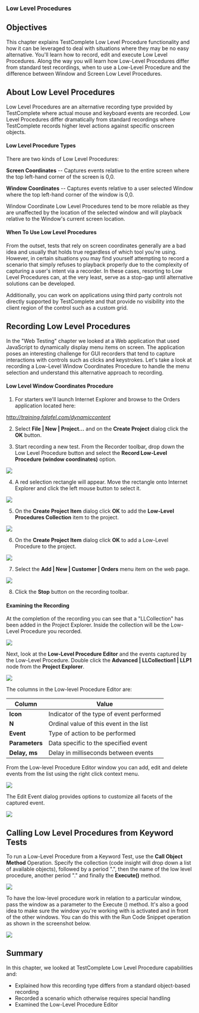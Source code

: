 ### Low Level Procedures

Objectives
----------

This chapter explains TestComplete Low Level Procedure functionality and how it can be leveraged to deal with situations where they may be no easy alternative. You'll learn how to record, edit and execute Low Level Procedures. Along the way you will learn how Low-Level Procedures differ from standard test recordings, when to use a Low-Level Procedure and the difference between Window and Screen Low Level Procedures.

About Low Level Procedures
--------------------------

Low Level Procedures are an alternative recording type provided by TestComplete where actual mouse and keyboard events are recorded. Low Level Procedures differ dramatically from standard recordings where TestComplete records higher level actions against specific onscreen objects.

#### Low Level Procedure Types

There are two kinds of Low Level Procedures:

**Screen Coordinates** \-- Captures events relative to the entire screen where the top left-hand corner of the screen is 0,0.

**Window Coordinates** \-- Captures events relative to a user selected Window where the top left-hand corner of the window is 0,0.

Window Coordinate Low Level Procedures tend to be more reliable as  they are unaffected by the location of the selected window and will playback relative to the Window\'s current screen location.

#### When To Use Low Level Procedures

From the outset, tests that rely on screen coordinates generally are a bad idea and usually that holds true regardless of which tool you're using. However, in certain situations you may find yourself attempting to record a scenario that simply refuses to playback properly due to the complexity of capturing a user\'s intent via a recorder. In these cases, resorting to Low Level Procedures can, at the very least, serve as a stop-gap until alternative solutions can be developed.

Additionally, you can work on applications using third party controls not directly supported by TestComplete and that provide no visibility into the client region of the control such as a custom grid. 

Recording Low Level Procedures
------------------------------

In the \"Web Testing\" chapter we looked at a Web application that used JavaScript to dynamically display menu items on screen. The application poses an interesting challenge for GUI recorders that tend to capture interactions with controls such as clicks and keystrokes. Let\'s take a look at recording a Low-Level Window Coordinates Procedure to handle the menu selection and understand this alternative approach to recording.

#### Low Level Window Coordinates Procedure

1. For starters we\'ll launch Internet Explorer and browse to the Orders application located here:

 [http:*//training.falafel.com/dynamiccontent*](http://training.falafel.com/dynamiccontent)

2. Select **File \| New \| Project\...** and on the **Create Project** dialog click the **OK** button.

3. Start recording a new test. From the Recorder toolbar, drop down the Low Level Procedure button and select the **Record Low-Level Procedure (window coordinates)** option.

![](../media/image344.png)

4. A red selection rectangle will appear. Move the rectangle onto Internet Explorer and click the left mouse button to select it.

![](../media/image345.jpeg)

5. On the **Create Project Item** dialog click **OK** to add the **Low-Level Procedures Collection** item to the project.

![](../media/image346.png)

6. On the **Create Project Item** dialog click **OK** to add a Low-Level Procedure to the project.

![](../media/image347.png)

7. Select the **Add \| New \| Customer \| Orders** menu item on the web page.

![](../media/image348.png)

8. Click the **Stop** button on the recording toolbar.

#### Examining the Recording

At the completion of the recording you can see that a \"LLCollection\" has been added in the Project Explorer. Inside the collection will be the Low-Level Procedure you recorded.

![](../media/image349.png)

Next, look at the **Low-Level Procedure Editor** and the events captured by the Low-Level Procedure. Double click the **Advanced \| LLCollection1 \| LLP1** node from the **Project Explorer**.

![](../media/image350.png)

The columns in the Low-level Procedure Editor are:

|**Column**|**Value**|
|---|---|
|**Icon**|Indicator of the type of event performed|
|**N**|Ordinal value of this event in the list|
|**Event**|Type of action to be performed|
|**Parameters**|Data specific to the specified event|
|**Delay, ms**|Delay in milliseconds between events|

From the Low-level Procedure Editor window you can add, edit and delete events from the list using the right click context menu.

![](../media/image351.png)

The Edit Event dialog provides options to customize all facets of the captured event.

![](../media/image352.png)

Calling Low Level Procedures from Keyword Tests
-----------------------------------------------

To run a Low-Level Procedure from a Keyword Test, use the **Call Object Method** Operation. Specify the collection (code insight will drop down a list of available objects), followed by a period \".\", then the name of the low level procedure, another period \".\" and finally the **Execute()** method.

![](../media/image353.png)

To have the low-level procedure work in relation to a particular window, pass the window as a parameter to the Execute () method. It\'s also a good idea to make sure the window you're working with is activated and in front of the other windows. You can do this with the Run Code Snippet operation as shown in the screenshot below.

![](../media/image354.png)

Summary
-------

In this chapter, we looked at TestComplete Low Level Procedure capabilities and: 
- Explained how this recording type differs from a standard object-based recording 
- Recorded a scenario which otherwise requires special handling 
- Examined the Low-Level Procedure Editor